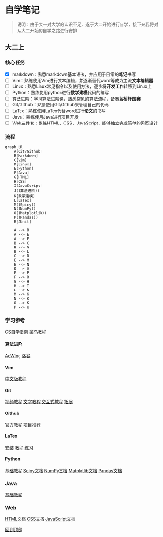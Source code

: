 # 自学笔记
> 说明：由于大一对大学的认识不足，遂于大二开始进行自学，接下来我将对从大二开始的自学之路进行安排

## 大二上
### 核心任务
- [x] markdown：熟悉markdown基本语法，并应用于日常的**笔记**书写
- [ ] Vim：熟练使用Vim进行文本编辑，并逐渐替代word等成为主流**文本编辑器**
- [ ] Linux：熟悉Linux常见指令以及使用方法，逐步将**开发工作**转移到Linux上
- [ ] Python：熟练使用python进行**数学建模**代码的编写
- [ ] 算法进阶：学习算法进阶课，熟悉常见的算法流程，备赛**蓝桥杯国赛**
- [ ] Git/Github：熟悉使用Git/Github来管理自己的代码
- [ ] LaTex：熟练使用LaTex代替word进行**论文**的书写
- [ ] Java：熟练使用Java进行项目开发
- [ ] Web三件套：熟练HTML、CSS、JavaScript，能够独立完成简单的网页设计

### 流程
```mermaid
graph LR
    A[Git/Github]
    B[Markdown]
    C[Vim]
    D[Linux]
    E(Python)
    F[Java]
    G[HTML]
    H[CSS]
    I[JavaScript]
    J((算法进阶))
    K[数学建模]
    L[LaTex]
    M((Spicy))
    N((NumPy))
    O((Matplotlib))
    P((Pandas))
    R[JUnit]

    A --> B
    A --> E
    A --> F
    B --> C
    B --> G
    B --> L
    C --> D
    E --> M
    E --> N
    E --> O
    E --> P
    F --> R
    G --> H
    H --> I
    L --> K
    M --> K
    N --> K
    O --> K
    P --> K
```

### 学习参考
[CS自学指南](https://csdiy.wiki/)
[菜鸟教程](http://www.runoob.com/)

#### 算法进阶
[AcWing](http://www.acwing.com/)
[洛谷](https://www.luogu.com.cn/)

#### Vim
[中文版教程](https://wsdjeg.net/vim-galore-zh-cn/)

#### Git
[视频教程](https://www.bilibili.com/video/BV1vy4y1s7k6/?vd_source=5b8f11e7177b71b6595f8aece955601f)
[文字教程](https://git-scm.com/book/zh/v2)
[交互式教程](https://learngitbranching.js.org/?locale=zh_CN)
[拓展](https://cbea.ms/git-commit/)

#### Github
[官方教程](https://docs.github.com/zh/get-started)
[项目推荐](https://hellogithub.com/)

#### LaTex
[安装](https://github.com/OsbertWang/install-latex-guide-zh-cn)
[教程](https://mirrors.bfsu.edu.cn/CTAN/info/lshort/chinese/lshort-zh-cn.pdf)
[练习](https://www.overleaf.com/)

#### Python
[基础教程](https://www.codecademy.cn/tutorial/python/)
[Scipy文档](https://docs.scipy.org.cn/doc/scipy/)
[NumPy文档](https://numpy.org/doc/stable/user/index.html)
[Matplotlib文档](https://matplotlib.org/stable/users/index.html)
[Pandas文档](https://pandas.pydata.org/docs/user_guide/index.html)

### Java
[基础教程](https://how2j.cn/)

### Web
[HTML文档](https://developer.mozilla.org/zh-CN/docs/Learn/HTML)
[CSS文档](https://developer.mozilla.org/zh-CN/docs/Learn/CSS)
[JavaScript文档](https://developer.mozilla.org/zh-CN/docs/Learn/JavaScript)

[回到顶部](#自学笔记)